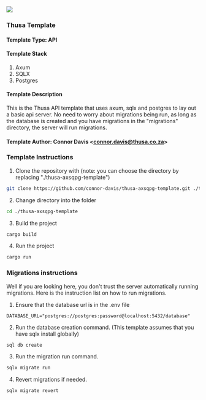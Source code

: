 <img src="https://jwt.io/img/badge-compatible.svg">

### Thusa Template

#### Template Type: API

#### Template Stack

1. Axum
2. SQLX
3. Postgres

#### Template Description

This is the Thusa API template that uses axum, sqlx and postgres to lay out a basic api server. No need to worry about migrations being run, as long as the database is created and you have migrations in the "migrations" directory, the server will run migrations.

#### Template Author: Connor Davis <<connor.davis@thusa.co.za>>

### Template Instructions

1. Clone the repository with (note: you can choose the directory by replacing "./thusa-axsqpg-template")

```bash
git clone https://github.com/connor-davis/thusa-axsqpg-template.git ./thusa-axsqpg-template
```

2. Change directory into the folder

```bash
cd ./thusa-axsqpg-template
```

3. Build the project

```bash
cargo build
```

4. Run the project

```bash
cargo run
```

### Migrations instructions

Well if you are looking here, you don't trust the server automatically running migrations. Here is the instruction list on how to run migrations.

1. Ensure that the database url is in the .env file

```env
DATABASE_URL="postgres://postgres:password@localhost:5432/database"
```

2. Run the database creation command. (This template assumes that you have sqlx install globally)

```bash
sql db create
```

3. Run the migration run command.

```bash
sqlx migrate run
```

4. Revert migrations if needed.

```bash
sqlx migrate revert
```